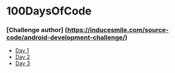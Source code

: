 # 100DaysOfCode

### [Challenge author] (https://inducesmile.com/source-code/android-development-challenge/)

* [Day 1](https://github.com/betaraybill/100DaysOfCode/tree/master/RandomNumbers)
* [Day 2](https://github.com/betaraybill/100DaysOfCode/tree/master/Login%20Form)
* [Day 3](https://github.com/betaraybill/100DaysOfCode/tree/master/Spinner)
